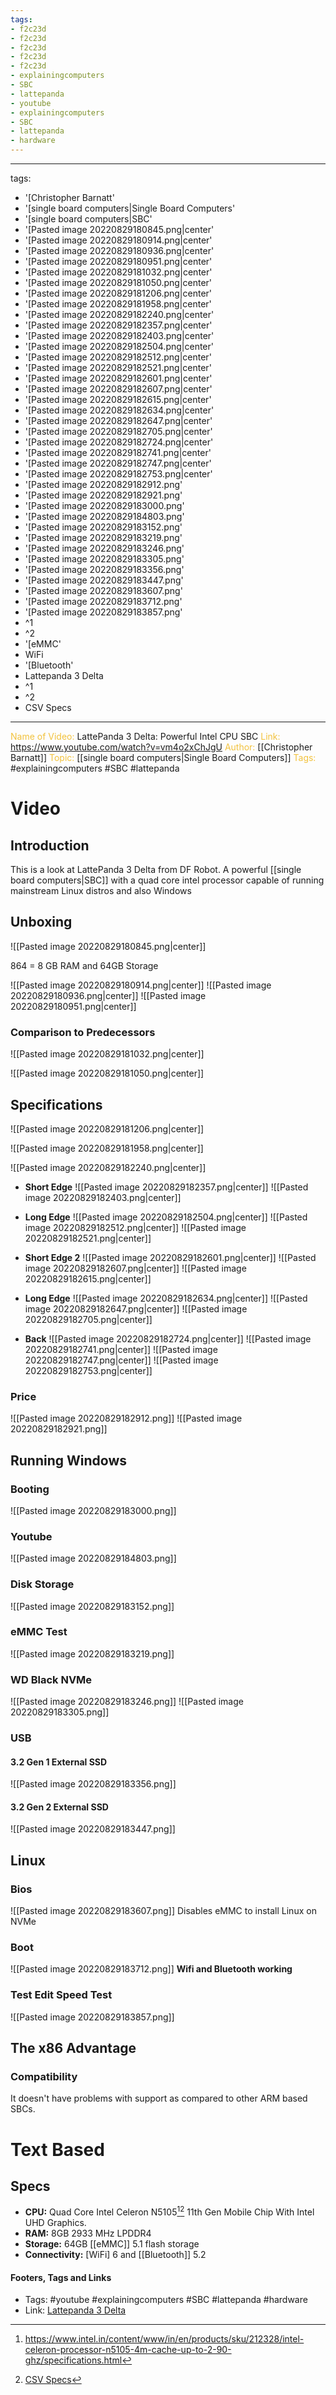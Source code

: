 ```yaml
---
tags:
- f2c23d
- f2c23d
- f2c23d
- f2c23d
- f2c23d
- explainingcomputers
- SBC
- lattepanda
- youtube
- explainingcomputers
- SBC
- lattepanda
- hardware
---
```


---
tags:
- '[Christopher Barnatt'
- '[single board computers|Single Board Computers'
- '[single board computers|SBC'
- '[Pasted image 20220829180845.png|center'
- '[Pasted image 20220829180914.png|center'
- '[Pasted image 20220829180936.png|center'
- '[Pasted image 20220829180951.png|center'
- '[Pasted image 20220829181032.png|center'
- '[Pasted image 20220829181050.png|center'
- '[Pasted image 20220829181206.png|center'
- '[Pasted image 20220829181958.png|center'
- '[Pasted image 20220829182240.png|center'
- '[Pasted image 20220829182357.png|center'
- '[Pasted image 20220829182403.png|center'
- '[Pasted image 20220829182504.png|center'
- '[Pasted image 20220829182512.png|center'
- '[Pasted image 20220829182521.png|center'
- '[Pasted image 20220829182601.png|center'
- '[Pasted image 20220829182607.png|center'
- '[Pasted image 20220829182615.png|center'
- '[Pasted image 20220829182634.png|center'
- '[Pasted image 20220829182647.png|center'
- '[Pasted image 20220829182705.png|center'
- '[Pasted image 20220829182724.png|center'
- '[Pasted image 20220829182741.png|center'
- '[Pasted image 20220829182747.png|center'
- '[Pasted image 20220829182753.png|center'
- '[Pasted image 20220829182912.png'
- '[Pasted image 20220829182921.png'
- '[Pasted image 20220829183000.png'
- '[Pasted image 20220829184803.png'
- '[Pasted image 20220829183152.png'
- '[Pasted image 20220829183219.png'
- '[Pasted image 20220829183246.png'
- '[Pasted image 20220829183305.png'
- '[Pasted image 20220829183356.png'
- '[Pasted image 20220829183447.png'
- '[Pasted image 20220829183607.png'
- '[Pasted image 20220829183712.png'
- '[Pasted image 20220829183857.png'
- ^1
- ^2
- '[eMMC'
- WiFi
- '[Bluetooth'
- Lattepanda 3 Delta
- ^1
- ^2
- CSV Specs
---

<span style="color: #f2c23d;">Name of Video:</span>  LattePanda 3 Delta: Powerful Intel CPU SBC
<span style="color: #f2c23d;">Link: </span>https://www.youtube.com/watch?v=vm4o2xChJgU
<span style="color: #f2c23d;">Author: </span> [[Christopher Barnatt]]
<span style="color: #f2c23d;">Topic: </span> [[single board computers|Single Board Computers]]
<span style="color: #f2c23d;">Tags:</span> #explainingcomputers #SBC #lattepanda 

# Video

## Introduction
This is a look at LattePanda 3 Delta from DF Robot. A powerful [[single board computers|SBC]] with a quad core intel processor capable of running mainstream Linux distros and also Windows

## Unboxing
![[Pasted image 20220829180845.png|center]]

864 = 8 GB RAM and 64GB Storage

![[Pasted image 20220829180914.png|center]]
![[Pasted image 20220829180936.png|center]]
![[Pasted image 20220829180951.png|center]]

### Comparison to Predecessors
![[Pasted image 20220829181032.png|center]]

![[Pasted image 20220829181050.png|center]]


## Specifications
![[Pasted image 20220829181206.png|center]]

![[Pasted image 20220829181958.png|center]]

![[Pasted image 20220829182240.png|center]]

- **Short Edge**
![[Pasted image 20220829182357.png|center]]
![[Pasted image 20220829182403.png|center]]

- **Long Edge**
![[Pasted image 20220829182504.png|center]]
![[Pasted image 20220829182512.png|center]]
![[Pasted image 20220829182521.png|center]]

- **Short Edge 2**
![[Pasted image 20220829182601.png|center]]
![[Pasted image 20220829182607.png|center]]
![[Pasted image 20220829182615.png|center]]

- **Long Edge**
![[Pasted image 20220829182634.png|center]]
![[Pasted image 20220829182647.png|center]]
![[Pasted image 20220829182705.png|center]]

- **Back**
![[Pasted image 20220829182724.png|center]]
![[Pasted image 20220829182741.png|center]]
![[Pasted image 20220829182747.png|center]]
![[Pasted image 20220829182753.png|center]]

### Price
![[Pasted image 20220829182912.png]]
![[Pasted image 20220829182921.png]]

## Running Windows
### Booting
![[Pasted image 20220829183000.png]]

### Youtube
![[Pasted image 20220829184803.png]]

### Disk Storage
![[Pasted image 20220829183152.png]]

### eMMC Test
![[Pasted image 20220829183219.png]]

### WD Black NVMe
![[Pasted image 20220829183246.png]]
![[Pasted image 20220829183305.png]]

### USB 

#### 3.2 Gen 1 External SSD
![[Pasted image 20220829183356.png]]

#### 3.2 Gen 2 External SSD
![[Pasted image 20220829183447.png]]

## Linux
### Bios
![[Pasted image 20220829183607.png]]
Disables eMMC to install Linux on NVMe

### Boot
![[Pasted image 20220829183712.png]]
**Wifi and Bluetooth working**

 ### Test Edit Speed Test
![[Pasted image 20220829183857.png]]

## The x86 Advantage
### Compatibility
It doesn't have problems with support as compared to other ARM based SBCs.

# Text Based

## Specs
- **CPU:** Quad Core Intel Celeron N5105[^1][^2] 11th Gen Mobile Chip With Intel UHD Graphics.
- **RAM:** 8GB 2933 MHz LPDDR4
- **Storage:** 64GB [[eMMC]] 5.1 flash storage
- **Connectivity:** [WiFi] 6 and [[Bluetooth]] 5.2











#### Footers, Tags and Links
- Tags: #youtube #explainingcomputers #SBC #lattepanda #hardware
- Link: [Lattepanda 3 Delta](https://www.lattepanda.com/lattepanda-3-delta)

[^1]:https://www.intel.in/content/www/in/en/products/sku/212328/intel-celeron-processor-n5105-4m-cache-up-to-2-90-ghz/specifications.html
[^2]: [CSV Specs](file:///C:/Users/JAY/Documents/Obsidian%20Vaults/notes/Computer%20Science/Hardware/SBCs/LattePanda/attachments/Intel_UPE_SpecificationsChart_2022_08_29.csv)